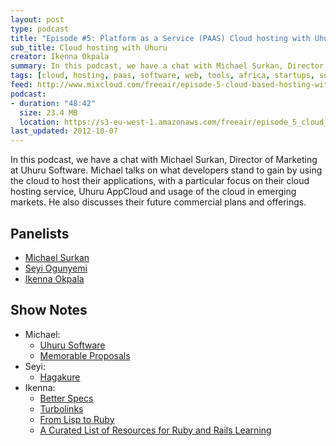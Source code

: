 ```yaml
---
layout: post
type: podcast
title: "Episode #5: Platform as a Service (PAAS) Cloud hosting with Uhuru Cloud"
sub_title: Cloud hosting with Uhuru
creator: Ikenna Okpala
summary: In this podcast, we have a chat with Michael Surkan, Director of Marketing at Uhuru Software. Michael talks on what developers stand to gain by using the cloud to host their applications, with a particular focus on their cloud hosting service, Uhuru AppCloud and usage of the cloud in emerging markets. He also discusses their future commercial plans and offerings.
tags: [cloud, hosting, paas, software, web, tools, africa, startups, software engineering]
feed: http://www.mixcloud.com/freeair/episode-5-cloud-based-hosting-with-uhuru/
podcast:
- duration: "48:42"
  size: 23.4 MB
  location: https://s3-eu-west-1.amazonaws.com/freeair/episode_5_cloud_based_hosting_with_uhuru.mp3
last_updated: 2012-10-07
---
```


In this podcast, we have a chat with Michael Surkan, Director of Marketing at Uhuru Software. Michael talks on what developers stand to gain by using the cloud to host their applications, with a particular focus on their cloud hosting service, Uhuru AppCloud and usage of the cloud in emerging markets. He also discusses their future commercial plans and offerings.

Panelists
---------

* [Michael Surkan](http://www.linkedin.com/in/msurkan)
* [Seyi Ogunyemi](http://micrypt.com)
* [Ikenna Okpala](http://www.ikennaokpala.com)

Show Notes
----------

* Michael:
  * [Uhuru Software](http://www.uhurusoftware.com/)
  * [Memorable Proposals](http://www.memorableproposals.com/)
* Seyi:
  * [Hagakure](http://en.wikipedia.org/wiki/Hagakure)
* Ikenna:
  * [Better Specs](http://betterspecs.org/)
  * [Turbolinks](http://geekmonkey.org/articles/28-introducing-turbolinks-for-rails-4-0)
  * [From Lisp to Ruby](http://patshaughnessy.net/2012/9/18/how-ruby-borrowed-a-decades-old-idea-from-lisp)
  * [A Curated List of Resources for Ruby and Rails Learning](http://www.learnrubyandrails.com/)